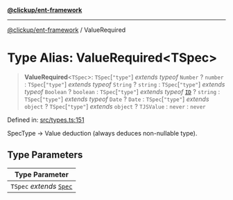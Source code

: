 [**@clickup/ent-framework**](../README.md)

***

[@clickup/ent-framework](../globals.md) / ValueRequired

# Type Alias: ValueRequired\<TSpec\>

> **ValueRequired**\<`TSpec`\>: `TSpec`\[`"type"`\] *extends* *typeof* `Number` ? `number` : `TSpec`\[`"type"`\] *extends* *typeof* `String` ? `string` : `TSpec`\[`"type"`\] *extends* *typeof* `Boolean` ? `boolean` : `TSpec`\[`"type"`\] *extends* *typeof* [`ID`](../variables/ID.md) ? `string` : `TSpec`\[`"type"`\] *extends* *typeof* `Date` ? `Date` : `TSpec`\[`"type"`\] *extends* `object` ? `TSpec`\[`"type"`\] *extends* `object` ? `TJSValue` : `never` : `never`

Defined in: [src/types.ts:151](https://github.com/clickup/ent-framework/blob/master/src/types.ts#L151)

SpecType -> Value deduction (always deduces non-nullable type).

## Type Parameters

| Type Parameter |
| ------ |
| `TSpec` *extends* [`Spec`](Spec.md) |
